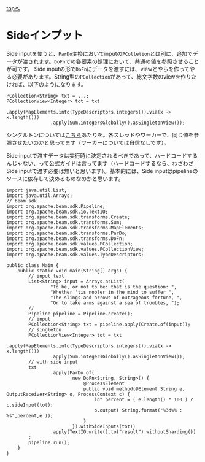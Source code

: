 <style type="text/css">
  .head { 
    border-left:5px solid #00f;
    padding:3px 0 3px 10px;
    font-weight: bold;
  }
  .lhead { 
    border-left:5px solid #00f;
    padding:3px 0 3px 10px;
    font-size:14pt;
    font-weight: bold;
  }
</style>
[topへ](../index.html)

# Sideインプット
Side inputを使うと、`ParDo`変換においてinputの`PColletion`とは別に、追加でデータが渡されます。`DoFn`での各要素の処理において、共通の値を参照させることが可です。
Side inputの形で`DoFn`にデータを渡すには、viewとやらを作ってやる必要があります。String型の`PCollection`があって、総文字数のviewを作りたければ、以下のようになります。

```java=
PCollection<String> txt = ...;
PCollectionView<Integer> tot = txt
                .apply(MapElements.into(TypeDescriptors.integers()).via(x -> x.length()))
                .apply(Sum.integersGlobally().asSingletonView());
```

シングルトンについては[こちら](https://www.atmarkit.co.jp/ait/articles/0408/10/news088.html)あたりを。各スレッドやワーカーで、同じ値を参照させたいのかと思ってます（ワーカーについては自信なしです）。

Side inputで渡すデータは実行時に決定されるべきであって、ハードコードするんじゃない、って公式ガイドは言ってます（ハードコードするなら、わざわざSide inputで渡す必要は無いと思います）。基本的には、Side inputはpipelineのソースに依存して決めるものなのかと思います。

```java=
import java.util.List;
import java.util.Arrays;
// beam sdk
import org.apache.beam.sdk.Pipeline;
import org.apache.beam.sdk.io.TextIO;
import org.apache.beam.sdk.transforms.Create;
import org.apache.beam.sdk.transforms.Sum;
import org.apache.beam.sdk.transforms.MapElements;
import org.apache.beam.sdk.transforms.ParDo;
import org.apache.beam.sdk.transforms.DoFn;
import org.apache.beam.sdk.values.PCollection;
import org.apache.beam.sdk.values.PCollectionView;
import org.apache.beam.sdk.values.TypeDescriptors;

public class Main {
    public static void main(String[] args) {
        // input text
        List<String> input = Arrays.asList(
                "To be, or not to be: that is the question: ",
                "Whether 'tis nobler in the mind to suffer ",
                "The slings and arrows of outrageous fortune, ",
                "Or to take arms against a sea of troubles, ");
        //
        Pipeline pipeline = Pipeline.create();
        // input
        PCollection<String> txt = pipeline.apply(Create.of(input));
        // singleton
        PCollectionView<Integer> tot = txt
                .apply(MapElements.into(TypeDescriptors.integers()).via(x -> x.length()))
                .apply(Sum.integersGlobally().asSingletonView());
        // with side input
        txt
                .apply(ParDo.of(
                        new DoFn<String, String>() {
                            @ProcessElement
                            public void method(@Element String e, OutputReceiver<String> o, ProcessContext c) {
                                int percent = ( e.length() * 100 ) / c.sideInput(tot);
                                o.output( String.format("%3d%% : %s",percent,e ));
                            }
                        }).withSideInputs(tot))
                .apply(TextIO.write().to("result").withoutSharding())
        ;
        pipeline.run();
    }
}
```
